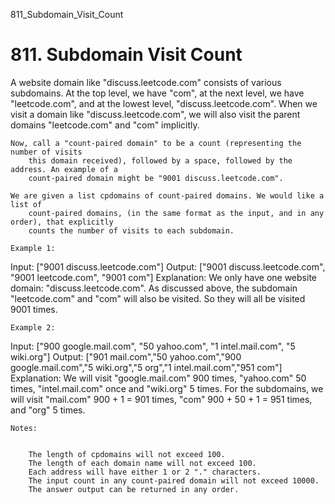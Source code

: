811_Subdomain_Visit_Count
# 811. Subdomain Visit Count

A website domain like "discuss.leetcode.com" consists of various subdomains. At the
        top level, we have "com", at the next level, we have "leetcode.com", and
        at the lowest level, "discuss.leetcode.com". When we visit a domain like "discuss.leetcode.com",
        we will also visit the parent domains "leetcode.com" and "com"
        implicitly.

    Now, call a "count-paired domain" to be a count (representing the number of visits
        this domain received), followed by a space, followed by the address. An example of a
        count-paired domain might be "9001 discuss.leetcode.com".

    We are given a list cpdomains of count-paired domains. We would like a list of
        count-paired domains, (in the same format as the input, and in any order), that explicitly
        counts the number of visits to each subdomain.

    Example 1:
Input:
["9001 discuss.leetcode.com"]
Output:
["9001 discuss.leetcode.com", "9001 leetcode.com", "9001 com"]
Explanation:
We only have one website domain: "discuss.leetcode.com". As discussed above, the subdomain "leetcode.com" and "com" will also be visited. So they will all be visited 9001 times.

    Example 2:
Input:
["900 google.mail.com", "50 yahoo.com", "1 intel.mail.com", "5 wiki.org"]
Output:
["901 mail.com","50 yahoo.com","900 google.mail.com","5 wiki.org","5 org","1 intel.mail.com","951 com"]
Explanation:
We will visit "google.mail.com" 900 times, "yahoo.com" 50 times, "intel.mail.com" once and "wiki.org" 5 times. For the subdomains, we will visit "mail.com" 900 + 1 = 901 times, "com" 900 + 50 + 1 = 951 times, and "org" 5 times.

    Notes: 

    
        The length of cpdomains will not exceed 100. 
        The length of each domain name will not exceed 100.
        Each address will have either 1 or 2 "." characters.
        The input count in any count-paired domain will not exceed 10000.
        The answer output can be returned in any order.